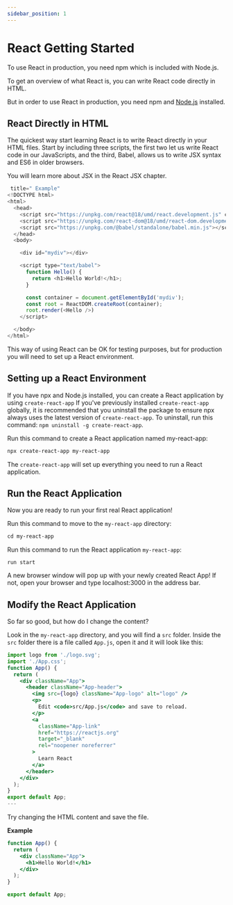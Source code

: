 ```yaml
---
sidebar_position: 1
---
```


# React Getting Started

To use React in production, you need npm which is included with Node.js.

To get an overview of what React is, you can write React code directly in HTML.

But in order to use React in production, you need npm and [Node.js](https://nodejs.org/en) installed.

## React Directly in HTML

The quickest way start learning React is to write React directly in your HTML files.
Start by including three scripts, the first two let us write React code in our JavaScripts, and the third, Babel, allows us to write JSX syntax and ES6 in older browsers.

You will learn more about JSX in the React JSX chapter.

```js
 title=" Example"
<!DOCTYPE html>
<html>
  <head>
    <script src="https://unpkg.com/react@18/umd/react.development.js" crossorigin></script>
    <script src="https://unpkg.com/react-dom@18/umd/react-dom.development.js" crossorigin></script>
    <script src="https://unpkg.com/@babel/standalone/babel.min.js"></script>
  </head>
  <body>

    <div id="mydiv"></div>

    <script type="text/babel">
      function Hello() {
        return <h1>Hello World!</h1>;
      }

      const container = document.getElementById('mydiv');
      const root = ReactDOM.createRoot(container);
      root.render(<Hello />)
    </script>

  </body>
</html>
```

This way of using React can be OK for testing purposes, but for production you will need to set up a React environment.

## Setting up a React Environment

If you have npx and Node.js installed, you can create a React application by using `create-react-app`
If you've previously installed `create-react-app` globally, it is recommended 
that you uninstall the package to ensure npx always uses the latest version of `create-react-app`.
To uninstall, run this command: `npm uninstall -g create-react-app`.

Run this command to create a React application named my-react-app:
```md title="
npx create-react-app my-react-app
```

The `create-react-app` will set up everything you need to run a React application.

## Run the React Application
Now you are ready to run your first real React application!

Run this command to move to the `my-react-app` directory:

``` md title="
cd my-react-app
```
Run this command to run the React application `my-react-app`:
``` cd title="
run start
```
A new browser window will pop up with your newly created React App! If not, open your browser and type localhost:3000 in the address bar.
## Modify the React Application
So far so good, but how do I change the content?

Look in the `my-react-app` directory, and you will find a `src` folder. Inside the `src` folder there is a file called `App.js`, open it and it will look like this:
```jsx title=" /myReactApp/src/App.js: "
import logo from './logo.svg';
import './App.css';
function App() {
  return (
    <div className="App">
      <header className="App-header">
        <img src={logo} className="App-logo" alt="logo" />
        <p>
          Edit <code>src/App.js</code> and save to reload.
        </p>
        <a
          className="App-link"
          href="https://reactjs.org"
          target="_blank"
          rel="noopener noreferrer"
        >
          Learn React
        </a>
      </header>
    </div>
  );
}
export default App;
---
```
Try changing the HTML content and save the file.

**Example**
``` jsx title="
function App() {
  return (
    <div className="App">
      <h1>Hello World!</h1>
    </div>
  );
}

export default App;
```
